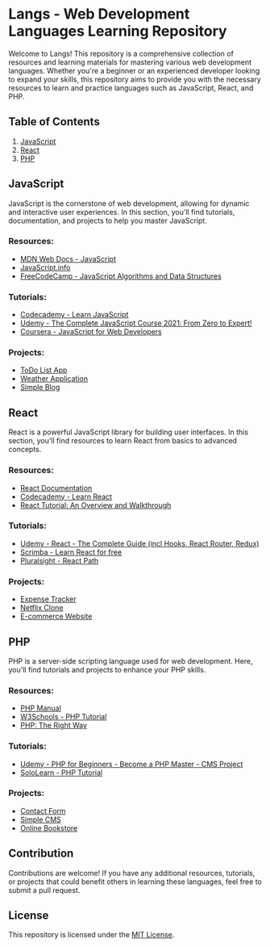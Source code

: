 # Langs - Web Development Languages Learning Repository

Welcome to Langs! This repository is a comprehensive collection of resources and learning materials for mastering various web development languages. Whether you're a beginner or an experienced developer looking to expand your skills, this repository aims to provide you with the necessary resources to learn and practice languages such as JavaScript, React, and PHP.

## Table of Contents

1. [JavaScript](#javascript)
2. [React](#react)
3. [PHP](#php)

## JavaScript

JavaScript is the cornerstone of web development, allowing for dynamic and interactive user experiences. In this section, you'll find tutorials, documentation, and projects to help you master JavaScript.

### Resources:
- [MDN Web Docs - JavaScript](https://developer.mozilla.org/en-US/docs/Web/JavaScript)
- [JavaScript.info](https://javascript.info/)
- [FreeCodeCamp - JavaScript Algorithms and Data Structures](https://www.freecodecamp.org/learn/javascript-algorithms-and-data-structures/)

### Tutorials:
- [Codecademy - Learn JavaScript](https://www.codecademy.com/learn/introduction-to-javascript)
- [Udemy - The Complete JavaScript Course 2021: From Zero to Expert!](https://www.udemy.com/course/the-complete-javascript-course/)
- [Coursera - JavaScript for Web Developers](https://www.coursera.org/learn/javascript-for-web-developers)

### Projects:
- [ToDo List App](https://github.com/yourusername/todo-list-js)
- [Weather Application](https://github.com/yourusername/weather-app-js)
- [Simple Blog](https://github.com/yourusername/simple-blog-js)

## React

React is a powerful JavaScript library for building user interfaces. In this section, you'll find resources to learn React from basics to advanced concepts.

### Resources:
- [React Documentation](https://reactjs.org/docs/getting-started.html)
- [Codecademy - Learn React](https://www.codecademy.com/learn/react-101)
- [React Tutorial: An Overview and Walkthrough](https://www.taniarascia.com/getting-started-with-react/)

### Tutorials:
- [Udemy - React - The Complete Guide (incl Hooks, React Router, Redux)](https://www.udemy.com/course/react-the-complete-guide-incl-redux/)
- [Scrimba - Learn React for free](https://scrimba.com/learn/learnreact)
- [Pluralsight - React Path](https://www.pluralsight.com/paths/react)

### Projects:
- [Expense Tracker](https://github.com/yourusername/expense-tracker-react)
- [Netflix Clone](https://github.com/yourusername/netflix-clone-react)
- [E-commerce Website](https://github.com/yourusername/e-commerce-website-react)

## PHP

PHP is a server-side scripting language used for web development. Here, you'll find tutorials and projects to enhance your PHP skills.

### Resources:
- [PHP Manual](https://www.php.net/manual/en/index.php)
- [W3Schools - PHP Tutorial](https://www.w3schools.com/php/)
- [PHP: The Right Way](https://phptherightway.com/)

### Tutorials:
- [Udemy - PHP for Beginners - Become a PHP Master - CMS Project](https://www.udemy.com/course/php-for-complete-beginners-includes-msql-object-oriented/)
- [SoloLearn - PHP Tutorial](https://www.sololearn.com/Course/PHP/)

### Projects:
- [Contact Form](https://github.com/yourusername/contact-form-php)
- [Simple CMS](https://github.com/yourusername/simple-cms-php)
- [Online Bookstore](https://github.com/yourusername/online-bookstore-php)

## Contribution

Contributions are welcome! If you have any additional resources, tutorials, or projects that could benefit others in learning these languages, feel free to submit a pull request.

## License

This repository is licensed under the [MIT License](LICENSE).
